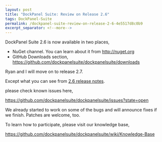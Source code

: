 ```yaml
---
layout: post
title: "DockPanel Suite: Review on Release 2.6"
tags: DockPanel-Suite
permalink: /dockpanel-suite-review-on-release-2-6-4e5517d8c0b9
excerpt_separator: <!--more-->
---
```

DockPanel Suite 2.6 is now available in two places,

* NuGet channel. You can learn about it from http://nuget.org
* GitHub Downloads section, https://github.com/dockpanelsuite/dockpanelsuite/downloads

Ryan and I will move on to release 2.7.
<!--more-->

Except what you can see from [2.6 release notes](/dockpanel-suite-release-2-6-is-coming-release-notes-bf7810a6b66b).

please check known issues here,

https://github.com/dockpanelsuite/dockpanelsuite/issues?state=open

We already started to work on some of the bugs and will announce fixes if we finish. Patches are welcome, too.

To learn how to participate, please visit our knowledge base,

https://github.com/dockpanelsuite/dockpanelsuite/wiki/Knowledge-Base
